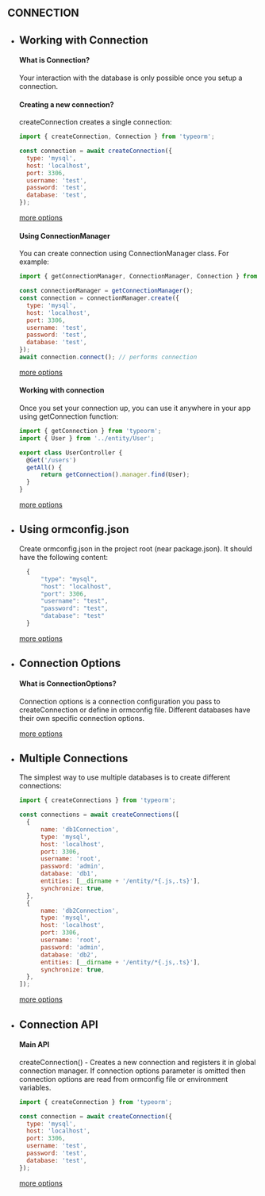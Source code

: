 <!-- @format -->

## CONNECTION

- ## Working with Connection

  #### What is Connection?

  Your interaction with the database is only possible once you setup a connection.

  #### Creating a new connection?

  createConnection creates a single connection:

  ```javascript
  import { createConnection, Connection } from 'typeorm';

  const connection = await createConnection({
  	type: 'mysql',
  	host: 'localhost',
  	port: 3306,
  	username: 'test',
  	password: 'test',
  	database: 'test',
  });
  ```

  [more options](https://typeorm.io/#/connection/creating-a-new-connection)

  #### Using ConnectionManager

  You can create connection using ConnectionManager class. For example:

  ```javascript
  import { getConnectionManager, ConnectionManager, Connection } from 'typeorm';

  const connectionManager = getConnectionManager();
  const connection = connectionManager.create({
  	type: 'mysql',
  	host: 'localhost',
  	port: 3306,
  	username: 'test',
  	password: 'test',
  	database: 'test',
  });
  await connection.connect(); // performs connection
  ```

  [more options](https://typeorm.io/#/connection/using-connectionmanager)

  #### Working with connection

  Once you set your connection up, you can use it anywhere in your app using getConnection function:

  ```javascript
  import { getConnection } from 'typeorm';
  import { User } from '../entity/User';

  export class UserController {
  	@Get('/users')
  	getAll() {
  		return getConnection().manager.find(User);
  	}
  }
  ```

  [more options](https://typeorm.io/#/connection/working-with-connection)

- ## Using ormconfig.json

  Create ormconfig.json in the project root (near package.json). It should have the following content:

  ```javascript
    {
        "type": "mysql",
        "host": "localhost",
        "port": 3306,
        "username": "test",
        "password": "test",
        "database": "test"
    }
  ```

  [more options](https://typeorm.io/#/using-ormconfig)

- ## Connection Options

  #### What is ConnectionOptions?

  Connection options is a connection configuration you pass to createConnection
  or define in ormconfig file. Different databases have their own specific connection options.

  [more options](https://typeorm.io/#/connection-options)

- ## Multiple Connections

  The simplest way to use multiple databases is to create different connections:

  ```javascript
  import { createConnections } from 'typeorm';

  const connections = await createConnections([
  	{
  		name: 'db1Connection',
  		type: 'mysql',
  		host: 'localhost',
  		port: 3306,
  		username: 'root',
  		password: 'admin',
  		database: 'db1',
  		entities: [__dirname + '/entity/*{.js,.ts}'],
  		synchronize: true,
  	},
  	{
  		name: 'db2Connection',
  		type: 'mysql',
  		host: 'localhost',
  		port: 3306,
  		username: 'root',
  		password: 'admin',
  		database: 'db2',
  		entities: [__dirname + '/entity/*{.js,.ts}'],
  		synchronize: true,
  	},
  ]);
  ```

  [more options](https://typeorm.io/#/multiple-connections)

- ## Connection API

  #### Main API

  createConnection() - Creates a new connection and registers it in global connection manager. If connection options parameter is omitted then connection options are read from ormconfig file or environment variables.

  ```javascript
  import { createConnection } from 'typeorm';

  const connection = await createConnection({
  	type: 'mysql',
  	host: 'localhost',
  	port: 3306,
  	username: 'test',
  	password: 'test',
  	database: 'test',
  });
  ```

  [more options](https://typeorm.io/#/connection-api)
